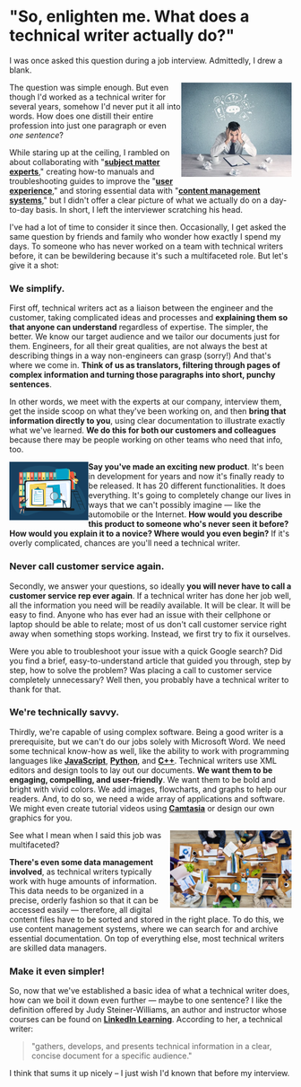 # "So, enlighten me. What does a technical writer actually do?"

I was once asked this question during a job interview. Admittedly, I drew a blank.

<img src="https://github.com/SASutherland/TechnicalWriter/blob/master/Confused.PNG" alt="A man at his desk looking confused" height="45%" width="39%" align="right">

The question was simple enough. But even though I'd worked as a technical writer for several years, somehow I'd never put it all into words. How does one distill their entire profession into just one paragraph or even _one sentence_?

While staring up at the ceiling, I rambled on about collaborating with "[**subject matter experts**](https://trainingindustry.com/glossary/subject-matter-expert-sme/)," creating how-to manuals and troubleshooting guides to improve the "[**user experience**](https://en.wikipedia.org/wiki/User_experience)," and storing essential data with "[**content management systems**](https://searchcontentmanagement.techtarget.com/definition/content-management-system-CMS)," but I didn't offer a clear picture of what we actually do on a day-to-day basis. In short, I left the interviewer scratching his head.

I've had a lot of time to consider it since then. Occasionally, I get asked the same question by friends and family who wonder how exactly I spend my days. To someone who has never worked on a team with technical writers before, it can be bewildering because it's such a multifaceted role. But let's give it a shot:

### We simplify.

First off, technical writers act as a liaison between the engineer and the customer, taking complicated ideas and processes and **explaining them so that anyone can understand** regardless of expertise. The simpler, the better. We know our target audience and we tailor our documents just for them. Engineers, for all their great qualities, are not always the best at describing things in a way non-engineers can grasp (sorry!) And that's where we come in. **Think of us as translators, filtering through pages of complex information and turning those paragraphs into short, punchy sentences**.

In other words, we meet with the experts at our company, interview them, get the inside scoop on what they've been working on, and then **bring that information directly to you**, using clear documentation to illustrate exactly what we've learned. **We do this for both our customers and colleagues** because there may be people working on other teams who need that info, too.

<img src="https://github.com/SASutherland/TechnicalWriter/blob/master/Documenting.PNG" alt="A drawing of people looking at colorful documentation" height="21%" width="28%" align="left">

**Say you've made an exciting new product**. It's been in development for years and now it's finally ready to be released. It has 20 different functionalities. It does everything. It's going to completely change our lives in ways that we can't possibly imagine — like the automobile or the Internet. **How would you describe this product to someone who's never seen it before? How would you explain it to a novice? Where would you even begin?** If it's overly complicated, chances are you'll need a technical writer. 

### Never call customer service again.

Secondly, we answer your questions, so ideally **you will never have to call a customer service rep ever again**. If a technical writer has done her job well, all the information you need will be readily available. It will be clear. It will be easy to find. Anyone who has ever had an issue with their cellphone or laptop should be able to relate; most of us don't call customer service right away when something stops working. Instead, we first try to fix it ourselves. 

Were you able to troubleshoot your issue with a quick Google search? Did you find a brief, easy-to-understand article that guided you through, step by step, how to solve the problem? Was placing a call to customer service completely unnecessary? Well then, you probably have a technical writer to thank for that.

### We're technically savvy.

Thirdly, we're capable of using complex software. Being a good writer is a prerequisite, but we can't do our jobs solely with Microsoft Word. We need some technical know-how as well, like the ability to work with programming languages like [**JavaScript**](https://www.w3schools.com/js/default.asp), [**Python**](https://www.python.org/), and [**C++**](https://en.wikipedia.org/wiki/C%2B%2B). Technical writers use XML editors and design tools to lay out our documents. **We want them to be engaging, compelling, and user-friendly**. We want them to be bold and bright with vivid colors. We add images, flowcharts, and graphs to help our readers. And, to do so, we need a wide array of applications and software. We might even create tutorial videos using [**Camtasia**](https://en.wikipedia.org/wiki/Camtasia) or design our own graphics for you. 

<img src="https://github.com/SASutherland/TechnicalWriter/blob/master/Cooperation.PNG" alt="An overhead shot of people cooperating at an office table" height="38%" width="43%" align="right"></img>

See what I mean when I said this job was multifaceted?

**There's even some data management involved**, as technical writers typically work with huge amounts of information. This data needs to be organized in a precise, orderly fashion so that it can be accessed easily — therefore, all digital content files have to be sorted and stored in the right place. To do this, we use content management systems, where we can search for and archive essential documentation. On top of everything else, most technical writers are skilled data managers.

### Make it even simpler!

So, now that we've established a basic idea of what a technical writer does, how can we boil it down even further — maybe to one sentence? I like the definition offered by Judy Steiner-Williams, an author and instructor whose courses can be found on [**LinkedIn Learning**](https://www.linkedin.com/learning/). According to her, a technical writer:

> "gathers, develops, and presents technical information in a clear, concise document for a specific audience."

I think that sums it up nicely – I just wish I'd known that before my interview.
